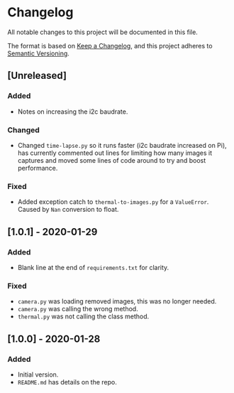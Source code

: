 # Changelog
All notable changes to this project will be documented in this file.

The format is based on [Keep a Changelog](https://keepachangelog.com/en/1.0.0/),
and this project adheres to [Semantic Versioning](https://semver.org/spec/v2.0.0.html).

## [Unreleased]

### Added
- Notes on increasing the i2c baudrate.

### Changed
- Changed `time-lapse.py` so it runs faster (i2c baudrate increased on Pi), has currently commented out lines
  for limiting how many images it captures and moved some lines of code around to try and boost performance.
  
### Fixed
- Added exception catch to `thermal-to-images.py` for a `ValueError`. Caused by `Nan` conversion to float.

## [1.0.1] - 2020-01-29
### Added
- Blank line at the end of `requirements.txt` for clarity.

### Fixed
- `camera.py` was loading removed images, this was no longer needed.
- `camera.py` was calling the wrong method.
- `thermal.py` was not calling the class method.

## [1.0.0] - 2020-01-28
### Added
- Initial version.
- `README.md` has details on the repo.